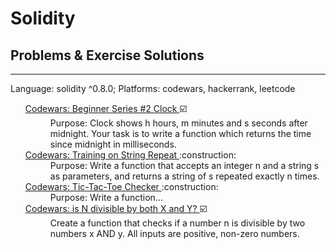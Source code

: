 # Solidity
## Problems & Exercise Solutions

<hr/>

Language: solidity ^0.8.0;
Platforms: codewars, hackerrank, leetcode

<ul>
<dl>
	<dt>
		<a href="https://www.codewars.com/kata/55f9bca8ecaa9eac7100004a/train/solidity"> Codewars: Beginner Series #2 Clock </a> ☑️
	</dt>
	<dd>
		Purpose: Clock shows h hours, m minutes and s seconds after midnight. Your task is to write a function which returns the time since midnight in milliseconds.
	</dd>
	<dt>
		<a href="https://www.codewars.com/kata/57a0e5c372292dd76d000d7e/train/solidity"> Codewars: Training on String Repeat </a> :construction:
	</dt>
	<dd>
		Purpose: Write a function that accepts an integer n and a string s as parameters, and returns a string of s repeated exactly n times.
	</dd>
	<dt>
		<a href="https://www.codewars.com/kata/525caa5c1bf619d28c000335/train/solidity"> Codewars: Tic-Tac-Toe Checker </a> :construction:
	</dt>
	<dd>
		Purpose: Write a function...
	</dd>
	<dt>
		<a href="https://www.codewars.com/kata/525caa5c1bf619d28c000335/train/solidity"> Codewars: is N divisible by both X and Y? </a> ☑️
	</dt>
	<dd>
		Create a function that checks if a number n is divisible by two numbers x AND y. All inputs are positive, non-zero numbers.
	</dd>

</dl>
